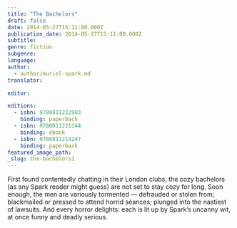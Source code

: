 ```yaml
---
title: "The Bachelors"
draft: false
date: 2014-05-27T15:11:00.000Z
publication_date: 2014-05-27T15:11:00.000Z
subtitle:
genre: fiction
subgenre:
language:
author:
  - author/muriel-spark.md
translator:

editor:

editions:
  - isbn: 9780811222983
    binding: paperback
  - isbn: 9780811221344
    binding: ebook
  - isbn: 9780811214247
    binding: paperback
featured_image_path:
_slug: the-bachelors1
---
```


First found contentedly chatting in their London clubs, the cozy bachelors (as any Spark reader might guess) are not set to stay cozy for long. Soon enough, the men are variously tormented — defrauded or stolen from; blackmailed or pressed to attend horrid séances; plunged into the nastiest of lawsuits. And every horror delights: each is lit up by Spark’s uncanny wit, at once funny and deadly serious.

